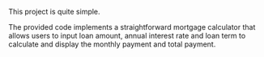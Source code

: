 This project is quite simple. 

The provided code implements a straightforward mortgage calculator that allows users to input loan amount, annual interest rate and loan term to calculate and display the monthly payment and total payment.
